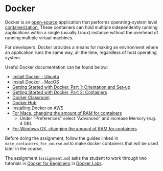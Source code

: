 # Docker
Docker is an [open-source](https://github.com/docker/docker-ce) application that performs operating-system level [containerization.](https://en.wikipedia.org/wiki/Operating-system-level_virtualization)  These containers can hold multiple independently running applications within a single (usually Linux) instance without the overhead of running multiple virtual machines.  

For developers, Docker provides a means for making an environment where an application runs the same way, all the time, regardless of host operating system.

Useful Docker documentation can be found below:
* [Install Docker - Ubuntu](https://docs.docker.com/install/linux/docker-ce/ubuntu/#install-docker-ce)  
* [Install Docker - MacOS](https://docs.docker.com/docker-for-mac/install/)
* [Getting Started with Docker, Part 1: Orientation and Set-up](https://docs.docker.com/get-started/)
* [Getting Started with Docker, Part 2: Containers](https://docs.docker.com/get-started/part2/)
* [Docker Classroom](https://training.play-with-docker.com/)
* [Docker Hub](https://hub.docker.com/)
* [Installing Docker on AWS](https://docs.aws.amazon.com/AmazonECS/latest/developerguide/docker-basics.html?shortFooter=true#install_docker)
* [For Macs, changing the amount of RAM for containers](https://docs.docker.com/docker-for-mac/#preferences-menu)
  - Under "Preferences" select "Advanced" and increase Memory (e.g. 4 GB).
* [For Windows OS, changing the amount of RAM for containers](https://github.com/crops/docker-win-mac-docs/wiki/Windows-Instructions-(Docker-Toolbox))  
  
Before doing the assignment, follow the guides linked in `make_containers_for_course.md` to make docker containers that will be used later in the course.  

The assignment (`assignment.md`) asks the student to work through two tutorials in [Docker for Beginners](https://github.com/docker/labs/blob/master/beginner/readme.md) in [Docker Labs](https://github.com/docker/labs).    
